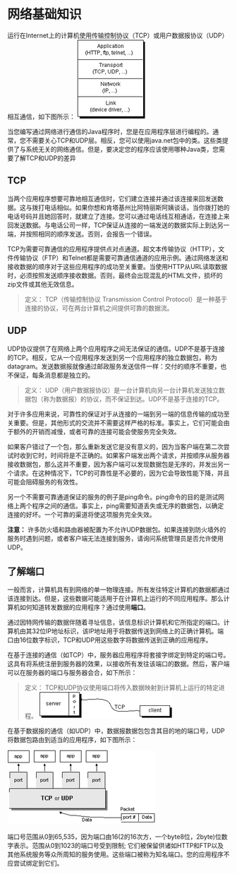# 网络基础知识

运行在Internet上的计算机使用传输控制协议（TCP）或用户数据报协议（UDP）相互通信，如下图所示：
![](/assets/networking/1netw.gif)

当您编写通过网络进行通信的Java程序时，您是在应用程序层进行编程的。通常，您不需要关心TCP和UDP层。相反，您可以使用java.net包中的类。这些类提供了与系统无关的网络通信。但是，要决定您的程序应该使用哪种Java类，您需要了解TCP和UDP的差异

## TCP
当两个应用程序想要可靠地相互通信时，它们建立连接并通过该连接来回发送数据。这与拨打电话相似。如果你想和肯塔基州比阿特丽斯阿姨谈话，当你拨打她的电话号码并且她回答时，就建立了连接。您可以通过电话线互相通话，在连接上来回发送数据。与电话公司一样，TCP保证从连接的一端发送的数据实际上到达另一端，并按照相同的顺序发送。否则，会报告一个错误。

TCP为需要可靠通信的应用程序提供点对点通道。超文本传输​​协议（HTTP），文件传输协议（FTP）和Telnet都是需要可靠通信通道的应用示例。通过网络发送和接收数据的顺序对于这些应用程序的成功至关重要。当使用HTTP从URL读取数据时，必须按照发送顺序接收数据。否则，最终会出现混乱的HTML文件，损坏的zip文件或其他无效信息。

> 定义： TCP（传输控制协议 Transmission Control Protocol）是一种基于连接的协议，可在两台计算机之间提供可靠的数据流。

## UDP

UDP协议提供了在网络上两个应用程序之间无法保证的通信。UDP不是基于连接的TCP。相反，它从一个应用程序发送到另一个应用程序的独立数据包，称为datagram。发送数据报就像通过邮政服务发送信件一样：交付的顺序不重要，也不保证，每条消息都是独立的。

> 定义： 
UDP（用户数据报协议）是一台计算机向另一台计算机发送独立数据包（称为数据报）的协议，而不保证到达。UDP不是基于连接的TCP。

对于许多应用来说，可靠性的保证对于从连接的一端到另一端的信息传输的成功至关重要。但是，其他形式的交流并不需要这样严格的标准。事实上，它们可能会由于额外的开销而减慢，或者可靠的连接可能会使服务完全失效。

如果客户错过了一个包，那么重新发送它是没有意义的，因为当客户端在第二次尝试时收到它时，时间将是不正确的。如果客户端发出两个请求，并按顺序从服务器接收数据包，那么这并不重要，因为客户端可以发现数据包是无序的，并发出另一个请求。在这种情况下，TCP的可靠性是不必要的，因为它会导致性能下降，并且可能会阻碍服务的有效性。

另一个不需要可靠通道保证的服务的例子是ping命令。ping命令的目的是测试网络上两个程序之间的通信。事实上，ping需要知道丢失或无序的数据包，以确定连接的好坏。一个可靠的渠道将使这项服务完全失效。


**注意：** 
许多防火墙和路由器被配置为不允许UDP数据包。如果连接到防火墙外的服务时遇到问题，或者客户端无法连接到服务，请询问系统管理员是否允许使用UDP。

## 了解端口

一般而言，计算机具有到网络的单一物理连接。所有发往特定计算机的数据都通过该连接到达。但是，这些数据可能适用于在计算机上运行的不同应用程序。那么计算机如何知道转发数据的应用程序？通过使用**端口**。 

通过因特网传输的数据伴随着寻址信息，该信息标识计算机和它所指定的端口。计算机由其32位IP地址标识，该IP地址用于将数据传送到网络上的正确计算机。端口由16位数字标识，TCP和UDP用这些数字将数据传送到正确的应用程序。

在基于连接的通信（如TCP）中，服务器应用程序将套接字绑定到特定的端口号。这具有将系统注册到服务器的效果，以接收所有发往该端口的数据。然后，客户端可以在服务器的端口与服务器会合，如下所示：

> 定义： 
TCP和UDP协议使用端口将传入数据映射到计算机上运行的特定进程。
![](/assets/networking/2tcp.gif)

在基于数据报的通信（如UDP）中，数据报数据包包含其目的地的端口号，UDP将数据包路由到适当的应用程序，如下图所示：

![](/assets/networking/3tcpudp.gif)

端口号范围从0到65,535，因为端口由16(2的16次方，一个byte8位，2byte)位数字表示。范围从0到1023的端口号受到限制; 它们被保留供诸如HTTP和FTP以及其他系统服务等众所周知的服务使用。这些端口被称为知名端口。您的应用程序不应尝试绑定到它们。













